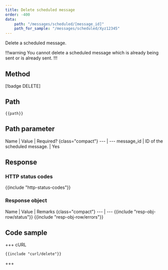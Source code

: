 ```yaml
---
title: Delete scheduled message
order: -400
data:
    path: "/messages/scheduled/[message_id]"
    path_for_sample: "/messages/scheduled/Xyz12345"
---
```


Delete a scheduled message.

!!!warning
You cannot delete a scheduled message which is already being sent or is already sent.
!!!

## Method

[!badge DELETE]

## Path

`{{path}}`

## Path parameter

Name | Value | Required? {class="compact"}
--- | ---
message_id | ID of the scheduled message. | Yes

## Response

### HTTP status codes

{{include "http-status-codes"}}

### Response object

Name | Value | Remarks {class="compact"}
--- | ---
{{include "resp-obj-row/status"}}
{{include "resp-obj-row/errors"}}

## Code sample

+++ cURL

```shell
{{include "curl/delete"}}
```

+++
